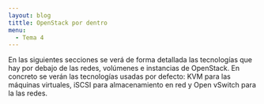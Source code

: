 ```yaml
---
layout: blog
tittle: OpenStack por dentro
menu:
  - Tema 4
---
```


En las siguientes secciones se verá de forma detallada las tecnologías que hay
por debajo de las redes, volúmenes e instancias de OpenStack. En concreto se
verán las tecnologías usadas por defecto: KVM para las máquinas virtuales, iSCSI
para almacenamiento en red y Open vSwitch para la las redes.
